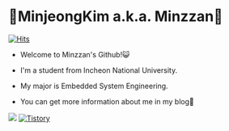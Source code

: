 # :sparkling_heart:MinjeongKim a.k.a. Minzzan:sparkling_heart:
[![Hits](https://hits.seeyoufarm.com/api/count/incr/badge.svg?url=https%3A%2F%2Fgithub.com%2Fminzzan&count_bg=%2379C83D&title_bg=%23555555&icon=&icon_color=%23E7E7E7&title=hits&edge_flat=false)](https://hits.seeyoufarm.com)

- Welcome to Minzzan's Github!:smiley_cat:
- I'm a student from Incheon National University.
- My major is Embedded System Engineering.

- You can get more information about me in my blog:information_desk_person:
<div></div> 
<a href="https://blog.naver.com/kmmjj1106" target="_blank"><img src="https://img.shields.io/badge/-Naver-white?style=flat&logo=Naver&logoColor=#03C75A"/></a>
<a href="https://muengx2.tistory.com" target="_blank"><img alt="Tistory" src="https://img.shields.io/badge/-Tistory-important"></a>


